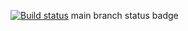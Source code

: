 [![Build status](https://ci.appveyor.com/api/projects/status/2w4ytst2wvj8kja6?svg=true)](https://ci.appveyor.com/project/SSS5900/rest)
main branch status badge